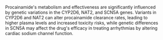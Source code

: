 Procainamide's metabolism and effectiveness are significantly influenced by genetic variations in the CYP2D6, NAT2, and SCN5A genes. Variants in CYP2D6 and NAT2 can alter procainamide clearance rates, leading to higher plasma levels and increased toxicity risks, while genetic differences in SCN5A may affect the drug's efficacy in treating arrhythmias by altering cardiac sodium channel function.